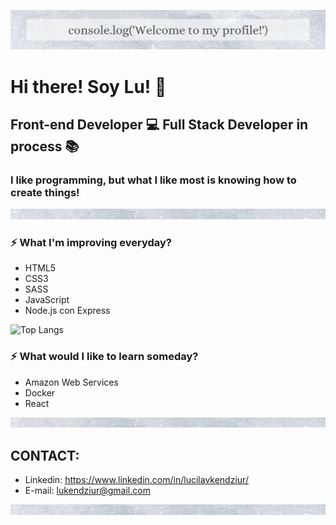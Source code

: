 ![Banner Image](/image/banner2.png)

# Hi there! Soy Lu! :wave:
## Front-end Developer :computer: Full Stack Developer in process :books:

### I like programming, but what I like most is knowing how to create things!

![Banner Image](/image/small-banner.png)
### :zap: What I'm improving everyday?
* HTML5
* CSS3
* SASS       
* JavaScript
* Node.js con Express

 ![Top Langs](https://github-readme-stats.vercel.app/api/top-langs/?username=Lukendziur&theme=buefy)
### :zap: What would I like to learn someday?
* Amazon Web Services
* Docker
* React

![Banner Image](/image/small-banner.png)


## CONTACT:

* Linkedin: https://www.linkedin.com/in/lucilavkendziur/
* E-mail: lukendziur@gmail.com

![Banner Image](/image/small-banner.png)













